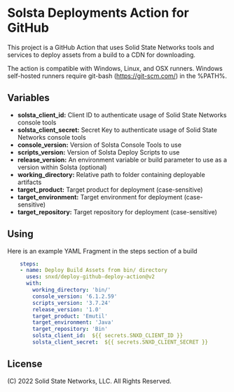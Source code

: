 # Solsta Deployments Action for GitHub

This project is a GitHub Action that uses Solid State Networks tools and services to deploy assets from a build to a CDN for downloading.  

The action is compatible with Windows, Linux, and OSX runners.  Windows self-hosted runners require git-bash (https://git-scm.com/) in the %PATH%.

## Variables

* **solsta_client_id:**     Client ID to authenticate usage of Solid State Networks console tools
* **solsta_client_secret:** Secret Key to authenticate usage of Solid State Networks console tools
* **console_version:**      Version of Solsta Console Tools to use
* **scripts_version:**      Version of Solsta Deploy Scripts to use
* **release_version:**      An environment variable or build parameter to use as a version within Solsta (optional)
* **working_directory:**    Relative path to folder containing deployable artifacts
* **target_product:**       Target product for deployment (case-sensitive)
* **target_environment:**   Target environment for deployment (case-sensitive)
* **target_repository:**    Target repository for deployment (case-sensitive)

## Using

Here is an example YAML Fragment in the steps section of a build

```yaml
    steps:
    - name: Deploy Build Assets from bin/ directory
      uses: snxd/deploy-github-deploy-action@v2
      with:
        working_directory: 'bin/'
        console_version: '6.1.2.59'
        scripts_version: '3.7.24'
        release_version: '1.0'
        target_product: 'Emutil'
        target_environment: 'Java'
        target_repository: 'Bin'
        solsta_client_id:  ${{ secrets.SNXD_CLIENT_ID }}
        solsta_client_secret:  ${{ secrets.SNXD_CLIENT_SECRET }}

```


## License
(C) 2022 Solid State Networks, LLC.  All Rights Reserved.

